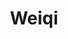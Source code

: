 ---
title: "Weiqi"
hybrid: true
cover:
    image: go.png
    alt: "Xihe Luo"
    relative: true
summary: My Go game library & some famous Go games
weight: 5
draft: true
ShowRssButtonInSectionTermList: false
---